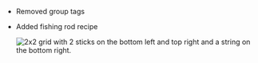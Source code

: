 - Removed group tags
- Added fishing rod recipe

  ![2x2 grid with 2 sticks on the bottom left and top right and a string on the bottom right.](https://cdn.modrinth.com/data/cached_images/8f7589c889f51902d6c0f8e58f6668a33ff792bb.png)
